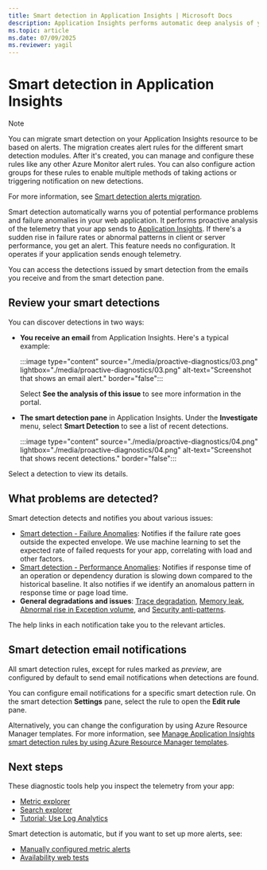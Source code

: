 ```yaml
---
title: Smart detection in Application Insights | Microsoft Docs
description: Application Insights performs automatic deep analysis of your app telemetry and warns you about potential problems.
ms.topic: article
ms.date: 07/09/2025
ms.reviewer: yagil
---
```


# Smart detection in Application Insights

> [!NOTE]
> You can migrate smart detection on your Application Insights resource to be based on alerts. The migration creates alert rules for the different smart detection modules. After it's created, you can manage and configure these rules like any other Azure Monitor alert rules. You can also configure action groups for these rules to enable multiple methods of taking actions or triggering notification on new detections.
>
> For more information, see [Smart detection alerts migration](./alerts-smart-detections-migration.md).

Smart detection automatically warns you of potential performance problems and failure anomalies in your web application. It performs proactive analysis of the telemetry that your app sends to [Application Insights](../app/app-insights-overview.md). If there's a sudden rise in failure rates or abnormal patterns in client or server performance, you get an alert. This feature needs no configuration. It operates if your application sends enough telemetry.

You can access the detections issued by smart detection from the emails you receive and from the smart detection pane.

## Review your smart detections

You can discover detections in two ways:

* **You receive an email** from Application Insights. Here's a typical example:
    <!-- convertborder later -->
    :::image type="content" source="./media/proactive-diagnostics/03.png" lightbox="./media/proactive-diagnostics/03.png" alt-text="Screenshot that shows an email alert." border="false":::
  
    Select **See the analysis of this issue** to see more information in the portal.

* **The smart detection pane** in Application Insights. Under the **Investigate** menu, select **Smart Detection** to see a list of recent detections.
   <!-- convertborder later -->
   :::image type="content" source="./media/proactive-diagnostics/04.png" lightbox="./media/proactive-diagnostics/04.png" alt-text="Screenshot that shows recent detections." border="false":::

Select a detection to view its details.

## What problems are detected?

Smart detection detects and notifies you about various issues:

* [Smart detection - Failure Anomalies](./proactive-failure-diagnostics.md): Notifies if the failure rate goes outside the expected envelope. We use machine learning to set the expected rate of failed requests for your app, correlating with load and other factors.
* [Smart detection - Performance Anomalies](./smart-detection-performance.md): Notifies if response time of an operation or dependency duration is slowing down compared to the historical baseline. It also notifies if we identify an anomalous pattern in response time or page load time.
* **General degradations and issues**: [Trace degradation](./proactive-trace-severity.md), [Memory leak](./proactive-potential-memory-leak.md), [Abnormal rise in Exception volume](./proactive-exception-volume.md), and [Security anti-patterns](./proactive-application-security-detection-pack.md).

The help links in each notification take you to the relevant articles.

## Smart detection email notifications

All smart detection rules, except for rules marked as _preview_, are configured by default to send email notifications when detections are found.

You can configure email notifications for a specific smart detection rule. On the smart detection **Settings** pane, select the rule to open the **Edit rule** pane.

Alternatively, you can change the configuration by using Azure Resource Manager templates. For more information, see [Manage Application Insights smart detection rules by using Azure Resource Manager templates](./proactive-arm-config.md).

## Next steps

These diagnostic tools help you inspect the telemetry from your app:

* [Metric explorer](../essentials/metrics-charts.md)
* [Search explorer](../app/transaction-search-and-diagnostics.md?tabs=transaction-search)
* [Tutorial: Use Log Analytics](../logs/log-analytics-tutorial.md)

Smart detection is automatic, but if you want to set up more alerts, see:

* [Manually configured metric alerts](./alerts-log.md)
* [Availability web tests](/previous-versions/azure/azure-monitor/app/monitor-web-app-availability)
